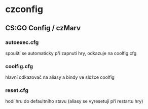 # czconfig
## CS:GO Config / czMarv

### autoexec.cfg
spouští se automaticky při zapnutí hry, odkazuje na coolfig.cfg
### coolfig.cfg
hlavní odkazovač na aliasy a bindy ve složce coolfig
### reset.cfg
hodí hru do defaultního stavu (aliasy se vyresetují při restartu hry)
